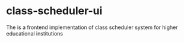 # class-scheduler-ui
The is a frontend implementation of class scheduler system for higher educational institutions
